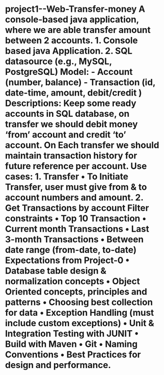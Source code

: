 # project1--Web-Transfer-money A console-based java application, where we are able transfer amount between 2 accounts. 1. Console based java Application. 2. SQL datasource (e.g., MySQL, PostgreSQL) Model: - Account (number, balance) - Transaction (id, date-time, amount, debit/credit ) Descriptions: Keep some ready accounts in SQL database, on transfer we should debit money ‘from’ account and credit ‘to’ account. On Each transfer we should maintain transaction history for future reference per account. Use cases: 1. Transfer • To Initiate Transfer, user must give from & to account numbers and amount. 2. Get Transactions by account Filter constraints • Top 10 Transaction • Current month Transactions • Last 3-month Transactions • Between date range (from-date, to-date) Expectations from Project-0 • Database table design & normalization concepts • Object Oriented concepts, principles and patterns • Choosing best collection for data • Exception Handling (must include custom exceptions) • Unit & Integration Testing with JUNIT • Build with Maven • Git • Naming Conventions • Best Practices for design and performance.
